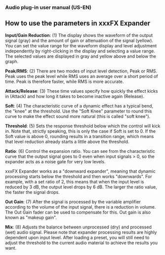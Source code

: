 ### Audio plug-in user manual (US-EN)

## How to use the parameters in xxxFX Expander

**Input/Gain Reduction**: (1) The display shows the waveform of the output signal (gray) and the amount of gain or attenuation of the signal (yellow). You can set the value range for the waveform display and level adjustment independently by right-clicking in the display and selecting a value range. The selected values are displayed in gray and yellow above and below the graph.

**Peak/RMS**: (2) There are two modes of input level detection, Peak or RMS. Peak uses the peak level while RMS uses an average over a short period of time. Peak is therefore faster, while RMS is more accurate.

**Attack/Release**: (3) These time values specify how quickly the effect kicks in (Attack) and how long it takes to become inactive again (Release).

**Soft**: (4) The characteristic curve of a dynamic effect has a typical bend, the "knee" at the threshold. Use the "Soft Knee" parameter to round this curve to make the effect sound more natural (this is called "soft knee").

**Threshold**: (5) Sets the response threshold below which the control will kick in. Note that, strictly speaking, this is only the case if Soft is set to 0. If the Soft value is above 0, rounding results in a transition range, which means that level reduction already starts a little above the threshold.

**Ratio**: (6) Control the expansion ratio.
You can see from the characteristic curve that the output signal goes to 0 even when input signals > 0, so the expander acts as a noise gate for very low levels.

xxxFX Expander works as a "downward expander", meaning that dynamic processing starts below the threshold and then works "downwards". For example, with a set ratio of 2, this means that when the input level is reduced by 3 dB, the output level drops by 6 dB. The larger the ratio value, the faster the signal drops.

**Out Gain**: (7) After the signal is processed by the variable amplifier according to the volume of the input signal, there is a reduction in volume. The Out Gain fader can be used to compensate for this. Out gain is also known as "makeup gain".

**Mix**: (8) Adjusts the balance between unprocessed (dry) and processed (wet) audio signal.
Please note that expander processing results are highly dependent upon input level. After loading a preset, you will still need to adjust the threshold to the current audio material to achieve the results you want.

